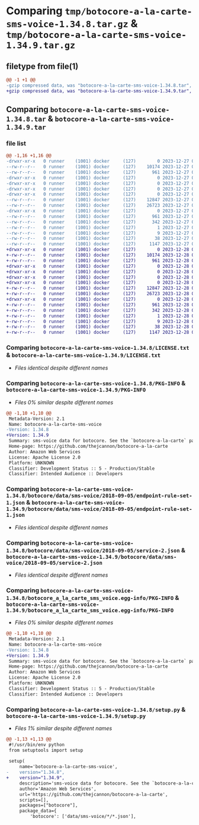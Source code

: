 # Comparing `tmp/botocore-a-la-carte-sms-voice-1.34.8.tar.gz` & `tmp/botocore-a-la-carte-sms-voice-1.34.9.tar.gz`

## filetype from file(1)

```diff
@@ -1 +1 @@
-gzip compressed data, was "botocore-a-la-carte-sms-voice-1.34.8.tar", last modified: Wed Dec 27 01:07:02 2023, max compression
+gzip compressed data, was "botocore-a-la-carte-sms-voice-1.34.9.tar", last modified: Thu Dec 28 01:07:04 2023, max compression
```

## Comparing `botocore-a-la-carte-sms-voice-1.34.8.tar` & `botocore-a-la-carte-sms-voice-1.34.9.tar`

### file list

```diff
@@ -1,16 +1,16 @@
-drwxr-xr-x   0 runner    (1001) docker     (127)        0 2023-12-27 01:07:02.951360 botocore-a-la-carte-sms-voice-1.34.8/
--rw-r--r--   0 runner    (1001) docker     (127)    10174 2023-12-27 01:07:02.000000 botocore-a-la-carte-sms-voice-1.34.8/LICENSE.txt
--rw-r--r--   0 runner    (1001) docker     (127)      961 2023-12-27 01:07:02.951360 botocore-a-la-carte-sms-voice-1.34.8/PKG-INFO
-drwxr-xr-x   0 runner    (1001) docker     (127)        0 2023-12-27 01:07:02.951360 botocore-a-la-carte-sms-voice-1.34.8/botocore/
-drwxr-xr-x   0 runner    (1001) docker     (127)        0 2023-12-27 01:07:02.951360 botocore-a-la-carte-sms-voice-1.34.8/botocore/data/
-drwxr-xr-x   0 runner    (1001) docker     (127)        0 2023-12-27 01:07:02.951360 botocore-a-la-carte-sms-voice-1.34.8/botocore/data/sms-voice/
-drwxr-xr-x   0 runner    (1001) docker     (127)        0 2023-12-27 01:07:02.951360 botocore-a-la-carte-sms-voice-1.34.8/botocore/data/sms-voice/2018-09-05/
--rw-r--r--   0 runner    (1001) docker     (127)    12847 2023-12-27 01:06:29.000000 botocore-a-la-carte-sms-voice-1.34.8/botocore/data/sms-voice/2018-09-05/endpoint-rule-set-1.json
--rw-r--r--   0 runner    (1001) docker     (127)    26723 2023-12-27 01:06:29.000000 botocore-a-la-carte-sms-voice-1.34.8/botocore/data/sms-voice/2018-09-05/service-2.json
-drwxr-xr-x   0 runner    (1001) docker     (127)        0 2023-12-27 01:07:02.951360 botocore-a-la-carte-sms-voice-1.34.8/botocore_a_la_carte_sms_voice.egg-info/
--rw-r--r--   0 runner    (1001) docker     (127)      961 2023-12-27 01:07:02.000000 botocore-a-la-carte-sms-voice-1.34.8/botocore_a_la_carte_sms_voice.egg-info/PKG-INFO
--rw-r--r--   0 runner    (1001) docker     (127)      342 2023-12-27 01:07:02.000000 botocore-a-la-carte-sms-voice-1.34.8/botocore_a_la_carte_sms_voice.egg-info/SOURCES.txt
--rw-r--r--   0 runner    (1001) docker     (127)        1 2023-12-27 01:07:02.000000 botocore-a-la-carte-sms-voice-1.34.8/botocore_a_la_carte_sms_voice.egg-info/dependency_links.txt
--rw-r--r--   0 runner    (1001) docker     (127)        9 2023-12-27 01:07:02.000000 botocore-a-la-carte-sms-voice-1.34.8/botocore_a_la_carte_sms_voice.egg-info/top_level.txt
--rw-r--r--   0 runner    (1001) docker     (127)       38 2023-12-27 01:07:02.951360 botocore-a-la-carte-sms-voice-1.34.8/setup.cfg
--rw-r--r--   0 runner    (1001) docker     (127)     1147 2023-12-27 01:07:02.000000 botocore-a-la-carte-sms-voice-1.34.8/setup.py
+drwxr-xr-x   0 runner    (1001) docker     (127)        0 2023-12-28 01:07:04.682459 botocore-a-la-carte-sms-voice-1.34.9/
+-rw-r--r--   0 runner    (1001) docker     (127)    10174 2023-12-28 01:07:04.000000 botocore-a-la-carte-sms-voice-1.34.9/LICENSE.txt
+-rw-r--r--   0 runner    (1001) docker     (127)      961 2023-12-28 01:07:04.682459 botocore-a-la-carte-sms-voice-1.34.9/PKG-INFO
+drwxr-xr-x   0 runner    (1001) docker     (127)        0 2023-12-28 01:07:04.678459 botocore-a-la-carte-sms-voice-1.34.9/botocore/
+drwxr-xr-x   0 runner    (1001) docker     (127)        0 2023-12-28 01:07:04.678459 botocore-a-la-carte-sms-voice-1.34.9/botocore/data/
+drwxr-xr-x   0 runner    (1001) docker     (127)        0 2023-12-28 01:07:04.678459 botocore-a-la-carte-sms-voice-1.34.9/botocore/data/sms-voice/
+drwxr-xr-x   0 runner    (1001) docker     (127)        0 2023-12-28 01:07:04.678459 botocore-a-la-carte-sms-voice-1.34.9/botocore/data/sms-voice/2018-09-05/
+-rw-r--r--   0 runner    (1001) docker     (127)    12847 2023-12-28 01:06:26.000000 botocore-a-la-carte-sms-voice-1.34.9/botocore/data/sms-voice/2018-09-05/endpoint-rule-set-1.json
+-rw-r--r--   0 runner    (1001) docker     (127)    26723 2023-12-28 01:06:26.000000 botocore-a-la-carte-sms-voice-1.34.9/botocore/data/sms-voice/2018-09-05/service-2.json
+drwxr-xr-x   0 runner    (1001) docker     (127)        0 2023-12-28 01:07:04.682459 botocore-a-la-carte-sms-voice-1.34.9/botocore_a_la_carte_sms_voice.egg-info/
+-rw-r--r--   0 runner    (1001) docker     (127)      961 2023-12-28 01:07:04.000000 botocore-a-la-carte-sms-voice-1.34.9/botocore_a_la_carte_sms_voice.egg-info/PKG-INFO
+-rw-r--r--   0 runner    (1001) docker     (127)      342 2023-12-28 01:07:04.000000 botocore-a-la-carte-sms-voice-1.34.9/botocore_a_la_carte_sms_voice.egg-info/SOURCES.txt
+-rw-r--r--   0 runner    (1001) docker     (127)        1 2023-12-28 01:07:04.000000 botocore-a-la-carte-sms-voice-1.34.9/botocore_a_la_carte_sms_voice.egg-info/dependency_links.txt
+-rw-r--r--   0 runner    (1001) docker     (127)        9 2023-12-28 01:07:04.000000 botocore-a-la-carte-sms-voice-1.34.9/botocore_a_la_carte_sms_voice.egg-info/top_level.txt
+-rw-r--r--   0 runner    (1001) docker     (127)       38 2023-12-28 01:07:04.682459 botocore-a-la-carte-sms-voice-1.34.9/setup.cfg
+-rw-r--r--   0 runner    (1001) docker     (127)     1147 2023-12-28 01:07:04.000000 botocore-a-la-carte-sms-voice-1.34.9/setup.py
```

### Comparing `botocore-a-la-carte-sms-voice-1.34.8/LICENSE.txt` & `botocore-a-la-carte-sms-voice-1.34.9/LICENSE.txt`

 * *Files identical despite different names*

### Comparing `botocore-a-la-carte-sms-voice-1.34.8/PKG-INFO` & `botocore-a-la-carte-sms-voice-1.34.9/PKG-INFO`

 * *Files 0% similar despite different names*

```diff
@@ -1,10 +1,10 @@
 Metadata-Version: 2.1
 Name: botocore-a-la-carte-sms-voice
-Version: 1.34.8
+Version: 1.34.9
 Summary: sms-voice data for botocore. See the `botocore-a-la-carte` package for more info.
 Home-page: https://github.com/thejcannon/botocore-a-la-carte
 Author: Amazon Web Services
 License: Apache License 2.0
 Platform: UNKNOWN
 Classifier: Development Status :: 5 - Production/Stable
 Classifier: Intended Audience :: Developers
```

### Comparing `botocore-a-la-carte-sms-voice-1.34.8/botocore/data/sms-voice/2018-09-05/endpoint-rule-set-1.json` & `botocore-a-la-carte-sms-voice-1.34.9/botocore/data/sms-voice/2018-09-05/endpoint-rule-set-1.json`

 * *Files identical despite different names*

### Comparing `botocore-a-la-carte-sms-voice-1.34.8/botocore/data/sms-voice/2018-09-05/service-2.json` & `botocore-a-la-carte-sms-voice-1.34.9/botocore/data/sms-voice/2018-09-05/service-2.json`

 * *Files identical despite different names*

### Comparing `botocore-a-la-carte-sms-voice-1.34.8/botocore_a_la_carte_sms_voice.egg-info/PKG-INFO` & `botocore-a-la-carte-sms-voice-1.34.9/botocore_a_la_carte_sms_voice.egg-info/PKG-INFO`

 * *Files 0% similar despite different names*

```diff
@@ -1,10 +1,10 @@
 Metadata-Version: 2.1
 Name: botocore-a-la-carte-sms-voice
-Version: 1.34.8
+Version: 1.34.9
 Summary: sms-voice data for botocore. See the `botocore-a-la-carte` package for more info.
 Home-page: https://github.com/thejcannon/botocore-a-la-carte
 Author: Amazon Web Services
 License: Apache License 2.0
 Platform: UNKNOWN
 Classifier: Development Status :: 5 - Production/Stable
 Classifier: Intended Audience :: Developers
```

### Comparing `botocore-a-la-carte-sms-voice-1.34.8/setup.py` & `botocore-a-la-carte-sms-voice-1.34.9/setup.py`

 * *Files 1% similar despite different names*

```diff
@@ -1,13 +1,13 @@
 #!/usr/bin/env python
 from setuptools import setup
 
 setup(
     name='botocore-a-la-carte-sms-voice',
-    version="1.34.8",
+    version="1.34.9",
     description='sms-voice data for botocore. See the `botocore-a-la-carte` package for more info.',
     author='Amazon Web Services',
     url='https://github.com/thejcannon/botocore-a-la-carte',
     scripts=[],
     packages=["botocore"],
     package_data={
         'botocore': ['data/sms-voice/*/*.json'],
```

